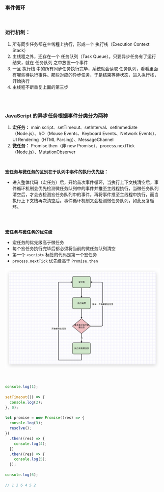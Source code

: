### 事件循环


<br>

### 运行机制：

1. 所有同步任务都在主线程上执行，形成一个 执行栈（Execution Context Stack）
2. 主线程之外，还存在一个 任务队列（Task Queue）。只要异步任务有了运行结果，就在 任务队列 之中放置一个事件
3. 一旦 执行栈 中的所有同步任务执行完毕，系统就会读取 任务队列，看看里面有哪些待执行事件。那些对应的异步任务，于是结束等待状态，进入执行栈，开始执行
4. 主线程不断重复上面的第三步

<br>

<br>

### JavaScript 的异步任务根据事件分类分为两种

1. **宏任务：** main script、setTimeout、setInterval、setImmediate（Node.js）、I/O（Mouse Events、Keyboard Events、Network Events）、UI Rendering（HTML Parsing）、MessageChannel
2. **微任务：** Promise.then（非 new Promise）、process.nextTick（Node.js）、MutationObserver

<br>

**宏任务与微任务的区别在于队列中事件的执行优先级：**

- 进入整体代码（宏任务）后，开始首次事件循环，当执行上下文栈清空后，事件循环机制会优先检测微任务队列中的事件并推至主线程执行，当微任务队列清空后，才会去检测宏任务队列中的事件，再将事件推至主线程中执行，而当执行上下文栈再次清空后，事件循环机制又会检测微任务队列，如此反复循环。

<br>

<br>

**宏任务与微任务的优先级**

- 宏任务的优先级高于微任务
- 每个宏任务执行完毕后都必须将当前的微任务队列清空
- 第一个 ```<script>``` 标签的代码是第一个宏任务
- ```process.nextTick``` 优先级高于 ```Promise.then```

<img src="../../image/事件循环.jpg">


<br>

<br>

<br>

```javascript
console.log(1);

setTimeout(() => {
  console.log(2);
}, 0);

let promise = new Promise((res) => {
  console.log(3);
  resolve();
})
  .then((res) => {
    console.log(4);
  })
  .then((res) => {
    console.log(5);
  });

console.log(6);

// 1 3 6 4 5 2
```




